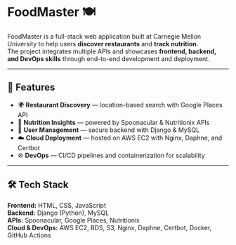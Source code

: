 # FoodMaster 🍽️

FoodMaster is a full-stack web application built at Carnegie Mellon University to help users **discover restaurants** and **track nutrition**.  
The project integrates multiple APIs and showcases **frontend, backend, and DevOps skills** through end-to-end development and deployment.  

---

## 🚀 Features
- 🌍 **Restaurant Discovery** — location-based search with Google Places API  
- 🥗 **Nutrition Insights** — powered by Spoonacular & Nutritionix APIs  
- 🔐 **User Management** — secure backend with Django & MySQL  
- ☁️ **Cloud Deployment** — hosted on AWS EC2 with Nginx, Daphne, and Certbot  
- ⚙️ **DevOps** — CI/CD pipelines and containerization for scalability  

---

## 🛠️ Tech Stack
**Frontend:** HTML, CSS, JavaScript  
**Backend:** Django (Python), MySQL  
**APIs:** Spoonacular, Google Places, Nutritionix  
**Cloud & DevOps:** AWS EC2, RDS, S3, Nginx, Daphne, Certbot, Docker, GitHub Actions  


